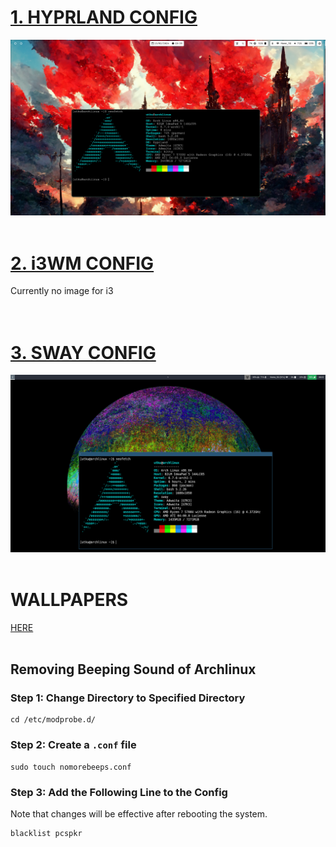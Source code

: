# [1. HYPRLAND CONFIG](hyprland-dotfiles/README.md)

![Hyprland Screenshot](hyprland-dotfiles/Screenshots/1.png)
<br><br>

# [2. i3WM CONFIG](i3wm-dotfiles/README.md)

Currently no image for i3 <br>
<br><br>

# [3. SWAY CONFIG](sway-dotfiles/README.md)

![Sway Screenshot](sway-dotfiles/Screenshots/1.png)
<br><br>

# WALLPAPERS

[HERE](hyprland-dotfiles/config/wallpapers/)
<br><br>

## Removing Beeping Sound of Archlinux

### Step 1: Change Directory to Specified Directory

```shell
cd /etc/modprobe.d/
```

### Step 2: Create a `.conf` file

```shell
sudo touch nomorebeeps.conf
```

### Step 3: Add the Following Line to the Config

Note that changes will be effective after rebooting the system.

```shell
blacklist pcspkr
```
